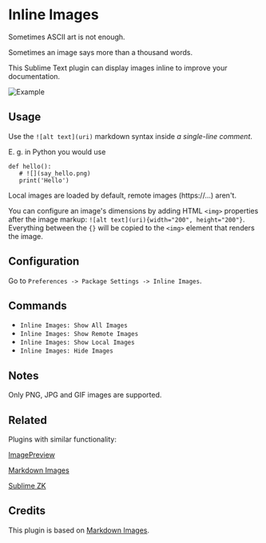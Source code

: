 # Inline Images

Sometimes ASCII art is not enough.

Sometimes an image says more than a thousand words.

This Sublime Text plugin can display images inline to improve your documentation.

![Example](https://user-images.githubusercontent.com/4941909/132251464-0f6c48b2-f6ca-4ef7-9c76-39a78fbdd67c.png)


## Usage

Use the `![alt text](uri)` markdown syntax inside *a single-line comment*.

E. g. in Python you would use

```
def hello():
   # ![](say_hello.png)
   print('Hello')
```

Local images are loaded by default, remote images (https://...) aren't.

You can configure an image's dimensions by adding HTML `<img>` properties after the image markup: `![alt text](uri){width="200", height="200"}`. Everything between the `{}` will be copied to the `<img>` element that renders the image.

## Configuration

Go to `Preferences -> Package Settings -> Inline Images`.

## Commands

* `Inline Images: Show All Images`
* `Inline Images: Show Remote Images`
* `Inline Images: Show Local Images`
* `Inline Images: Hide Images`

## Notes

Only PNG, JPG and GIF images are supported.

## Related

Plugins with similar functionality:

[ImagePreview](https://github.com/alvesjtiago/hover-preview)

[Markdown Images](https://github.com/xsleonard/sublime-MarkdownImages)

[Sublime ZK](https://github.com/renerocksai/sublime_zk)

## Credits 

This plugin is based on [Markdown Images](https://github.com/xsleonard/sublime-MarkdownImages).

